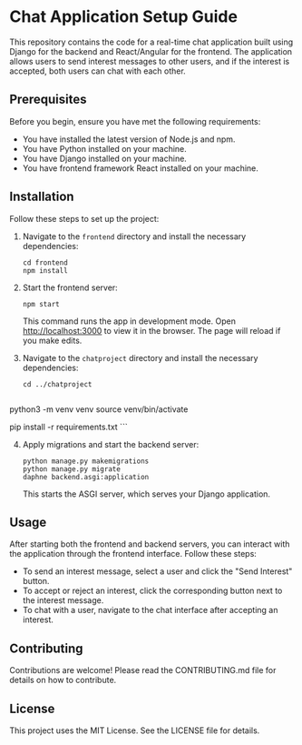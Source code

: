  

# Chat Application Setup Guide

This repository contains the code for a real-time chat application built using Django for the backend and React/Angular for the frontend. The application allows users to send interest messages to other users, and if the interest is accepted, both users can chat with each other.

## Prerequisites

Before you begin, ensure you have met the following requirements:

- You have installed the latest version of Node.js and npm.
- You have Python installed on your machine.
- You have Django installed on your machine.
- You have  frontend framework React installed on your machine.

## Installation

Follow these steps to set up the project:

1. Navigate to the `frontend` directory and install the necessary dependencies:

   ```
   cd frontend
   npm install
   ```

2. Start the frontend server:

   ```
   npm start
   ```

   This command runs the app in development mode. Open [http://localhost:3000](http://localhost:3000) to view it in the browser. The page will reload if you make edits.

3. Navigate to the `chatproject` directory and install the necessary dependencies:

   ```
   cd ../chatproject
    
python3 -m venv venv
source venv/bin/activate

 
pip install -r requirements.txt
    ```
   

4. Apply migrations and start the backend server:

   ```
   python manage.py makemigrations
   python manage.py migrate
   daphne backend.asgi:application
   ```

   This starts the ASGI server, which serves your Django application.

## Usage

After starting both the frontend and backend servers, you can interact with the application through the frontend interface. Follow these steps:

- To send an interest message, select a user and click the "Send Interest" button.
- To accept or reject an interest, click the corresponding button next to the interest message.
- To chat with a user, navigate to the chat interface after accepting an interest.

## Contributing

Contributions are welcome! Please read the CONTRIBUTING.md file for details on how to contribute.

## License

This project uses the MIT License. See the LICENSE file for details.

